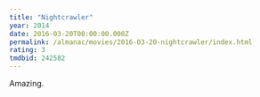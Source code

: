 ```yaml
---
title: "Nightcrawler"
year: 2014
date: 2016-03-20T00:00:00.000Z
permalink: /almanac/movies/2016-03-20-nightcrawler/index.html
rating: 3
tmdbid: 242582
---
```


Amazing.
